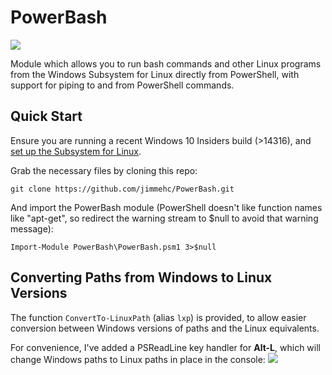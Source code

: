 # PowerBash
![](http://i.imgur.com/Wzkn5Fr.gif)

Module which allows you to run bash commands and other Linux programs from the Windows Subsystem for Linux directly from PowerShell, with support for piping to and from PowerShell commands.

## Quick Start
Ensure you are running a recent Windows 10 Insiders build (>14316), and [set up the Subsystem for Linux](https://blogs.windows.com/windowsexperience/2016/04/06/announcing-windows-10-insider-preview-build-14316/).

Grab the necessary files by cloning this repo:
```
git clone https://github.com/jimmehc/PowerBash.git
```

And import the PowerBash module (PowerShell doesn't like function names like "apt-get", so redirect the warning stream to $null to avoid that warning message):
```
Import-Module PowerBash\PowerBash.psm1 3>$null
```

## Converting Paths from Windows to Linux Versions
The function `ConvertTo-LinuxPath` (alias `lxp`) is provided, to allow easier conversion between Windows versions of paths and the Linux equivalents.

For convenience, I've added a PSReadLine key handler for **Alt-L**, which will change Windows paths to Linux paths in place in the console:
![](http://i.imgur.com/qlqBhJB.gif)
